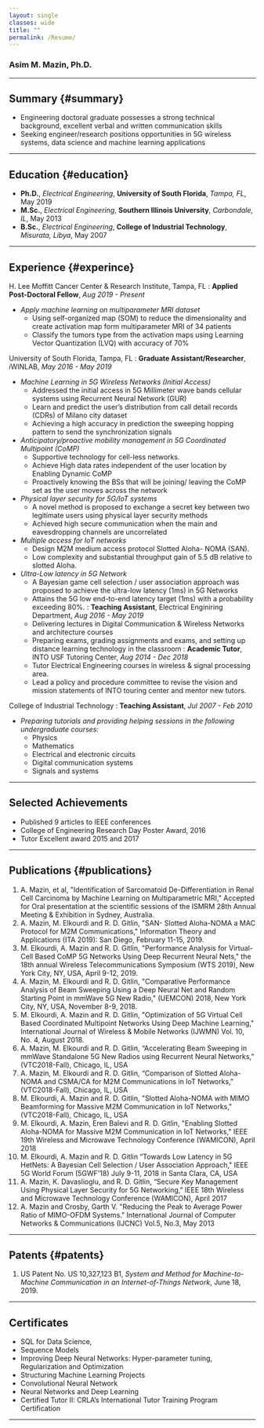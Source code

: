 ```yaml
---
layout: single
classes: wide
title: ""
permalink: /Resume/
---
```


### Asim M. Mazin, Ph.D.
-----------------

## Summary {#summary}
- Engineering doctoral graduate possesses a strong technical background, excellent verbal and written communication skills
- Seeking engineer/research positions opportunities in 5G wireless systems, data science and machine learning applications

-----------------

## Education {#education}
 - **Ph.D.**, *Electrical Engineering*, **University of South Florida**,      *Tampa, FL*,       May 2019
 - **M.Sc.**, *Electrical Engineering*, **Southern Illinois University**,     *Carbondale, IL*,  May 2013
 - **B.Sc.**, *Electrical Engineering*, **College of Industrial Technology**, *Misurata, Libya*, May 2007

-----------------

## Experience {#experince}

H. Lee Moffitt Cancer Center & Research Institute, Tampa, FL
: **Applied Post-Doctoral Fellow**, *Aug 2019 - Present*
- *Apply machine learning on multiparameter MRI dataset*
    - Using self-organized map (SOM) to reduce the dimensionality and create activation map form multiparameter MRI of 34 patients
    - Classify the tumors type from the activation maps using Learning Vector Quantization  (LVQ) with accuracy of 70%

University of South Florida, Tampa, FL
: **Graduate Assistant/Researcher**, *i*WINLAB, *May 2016 - May 2019*
- *Machine Learning in 5G Wireless Networks (Initial Access)*
    - Addressed the initial access in 5G Millimeter wave bands cellular systems using Recurrent Neural Network (GUR)
    - Learn and predict the user’s distribution from call detail records (CDRs) of Milano city dataset
    - Achieving a high accuracy in prediction the sweeping hopping pattern to send the synchronization signals
- *Anticipatory/proactive mobility management in 5G Coordinated Multipoint (CoMP)*
    - Supportive technology for cell-less networks.
    - Achieve High data rates independent of the user location by Enabling Dynamic CoMP
    - Proactively knowing the BSs that will be joining/ leaving the CoMP set as the user moves across the network
- *Physical layer security for 5G/IoT systems*
    - A novel method is proposed to exchange a secret key between two legitimate users using physical layer security methods
    - Achieved high secure communication when the main and eavesdropping channels are uncorrelated
- *Multiple access for IoT networks*
    - Design M2M medium access protocol Slotted Aloha- NOMA (SAN).
    - Low complexity and substantial throughput gain of 5.5 dB relative to slotted Aloha.
- *Ultra-Low latency in 5G Network*
    - A Bayesian game cell selection / user association approach was proposed to achieve the ultra-low latency (1ms) in 5G Networks
    - Attains the 5G low end-to-end latency target (1ms) with a probability exceeding 80%.
: **Teaching Assistant**, Electrical Enginiring Department, *Aug 2016 - May 2019*
    - Delivering lectures in Digital Communication & Wireless Networks and architecture courses
    - Preparing exams, grading assignments and exams, and setting up distance learning technology in the classroom
: **Academic Tutor**, INTO USF Tutoring Center, *Aug 2014 - Dec 2018*
    - Tutor Electrical Engineering courses in wireless & signal processing area.
    - Lead a policy and procedure committee to revise the vision and mission statements of INTO touring center and mentor new tutors.

College of Industrial Technology
: **Teaching Assistant**, *Jul 2007 - Feb 2010*
- *Preparing tutorials and providing helping sessions in the following undergraduate courses:*
    - Physics
    - Mathematics
    - Electrical and electronic circuits
    - Digital communication systems
    - Signals and systems

-----------------

## Selected Achievements

  - Published 9 articles to IEEE conferences
  - College of Engineering Research Day Poster Award, 2016
  - Tutor Excellent award 2015 and 2017

------------------

## Publications {#publications}

  1. A. Mazin, et al, "Identification of Sarcomatoid De-Differentiation in Renal Cell Carcinoma by Machine Learning on Multiparametric MRI," Accepted for Oral presentation at the scientific sessions of the ISMRM 28th Annual Meeting & Exhibition in Sydney, Australia.
  2. A. Mazin, M. Elkourdi and R. D. Gitlin, "SAN- Slotted Aloha-NOMA a MAC Protocol for M2M Communications," Information Theory and Applications (ITA 2019): San Diego, February 11-15, 2019.
  3. M. Elkourdi, A. Mazin and R. D. Gitlin, "Performance Analysis for Virtual-Cell Based CoMP 5G Networks Using Deep Recurrent Neural Nets," the 18th annual Wireless Telecommunications Symposium (WTS 2019), New York City, NY, USA, April 9-12, 2019.
  4. A. Mazin, M. Elkourdi and R. D. Gitlin, "Comparative Performance Analysis of Beam Sweeping Using a Deep Neural Net and Random Starting Point in mmWave 5G New Radio," (UEMCON) 2018, New York City, NY, USA, November 8-9, 2018.
  5. M. Elkourdi, A. Mazin and R. D. Gitlin, "Optimization of 5G Virtual Cell Based Coordinated Multipoint Networks Using Deep Machine Learning," International Journal of Wireless & Mobile Networks (IJWMN) Vol. 10, No. 4, August 2018.
  6. A. Mazin, M. Elkourdi and R. D. Gitlin, “Accelerating Beam Sweeping in mmWave Standalone 5G New Radios using Recurrent Neural Networks,” (VTC2018-Fall), Chicago, IL, USA
  7. A. Mazin, M. Elkourdi and R. D. Gitlin, “Comparison of Slotted Aloha-NOMA and CSMA/CA for M2M Communications in IoT Networks,” (VTC2018-Fall), Chicago, IL, USA
  8. M. Elkourdi, A. Mazin and R. D. Gitlin, "Slotted Aloha-NOMA with MIMO Beamforming for Massive M2M Communication in IoT Networks," (VTC2018-Fall), Chicago, IL, USA
  9. M. Elkourdi, A.  Mazin, Eren Balevi and R. D. Gitlin, "Enabling Slotted Aloha-NOMA for Massive M2M Communication in IoT Networks," IEEE 19th Wireless and Microwave Technology Conference (WAMICON), April 2018
  10. M. Elkourdi, A. Mazin and R. D. Gitlin “Towards Low Latency in 5G HetNets: A Bayesian Cell Selection / User Association Approach," IEEE 5G World Forum (5GWF'18) July 9-11, 2018 in Santa Clara, CA, USA
  11. A. Mazin, K. Davaslioglu, and R. D. Gitlin, “Secure Key Management Using Physical Layer Security for 5G Networking,” IEEE 18th Wireless and Microwave Technology Conference (WAMICON), April 2017
  12. A. Mazin and Crosby, Garth V. "Reducing the Peak to Average Power Ratio of MIMO-OFDM Systems." International Journal of Computer Networks & Communications (IJCNC) Vol.5, No.3, May 2013

  ------------------

## Patents {#patents}

  1. US Patent No. US 10,327,123 B1, *System and Method for Machine-to-Machine Communication in an Internet-of-Things Network*, June 18, 2019.

--------------------

## Certificates
  - SQL for Data Science,
  - Sequence Models
  - Improving Deep Neural Networks: Hyper-parameter tuning, Regularization and Optimization
  - Structuring Machine Learning Projects
  - Convolutional Neural Network
  - Neural Networks and Deep Learning
  - Certified Tutor II: CRLA’s International Tutor Training Program Certification

 --------------------



